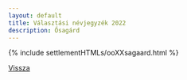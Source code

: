 ```yaml
---
layout: default
title: Választási névjegyzék 2022
description: Ősagárd
---
```


{% include settlementHTMLs/ooXXsagaard.html %}

[Vissza](../)